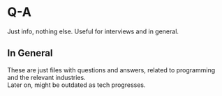 # Q-A
Just info, nothing else. Useful for interviews and in general.

## In General

These are just files with questions and answers, related to programming and the relevant industries. <br>
Later on, might be outdated as tech progresses.
